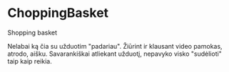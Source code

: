 # ChoppingBasket
Shopping basket

Nelabai ką čia su užduotim "padariau". Žiūrint ir klausant video pamokas, atrodo, aišku. 
Savarankiškai atliekant užduotį, nepavyko visko "sudėlioti" taip kaip reikia. 
